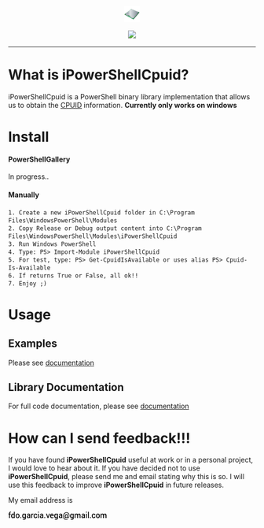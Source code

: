 <p align="center">
  <img src="https://github.com/iAJTin/iPowerShellCpuid/blob/main/powershellgallery/iPowerShellCpuid.png" height="32">
</p>
<p align="center">
  <a href="https://github.com/iAJTin/iPowerShellCpuid">
    <img src="https://img.shields.io/badge/iTin-iPowerShellCpuid-green.svg?style=flat"/>
  </a>
</p>

***

# What is iPowerShellCpuid?
iPowerShellCpuid is a PowerShell binary library implementation that allows us to obtain the [CPUID] information.
**Currently only works on windows**

# Install 

#### PowerShellGallery

In progress..

#### Manually

 ```
 1. Create a new iPowerShellCpuid folder in C:\Program Files\WindowsPowerShell\Modules
 2. Copy Release or Debug output content into C:\Program Files\WindowsPowerShell\Modules\iPowerShellCpuid
 3. Run Windows PowerShell
 4. Type: PS> Import-Module iPowerShellCpuid
 5. For test, type: PS> Get-CpuidIsAvailable or uses alias PS> Cpuid-Is-Available
 6. If returns True or False, all ok!!
 7. Enjoy ;)
 ```

# Usage

## Examples

 Please see [documentation]

## Library Documentation

For full code documentation, please see [documentation]

# How can I send feedback!!!

If you have found **iPowerShellCpuid** useful at work or in a personal project, I would love to hear about it. If you have decided not to use **iPowerShellCpuid**, please send me and email stating why this is so. I will use this feedback to improve **iPowerShellCpuid** in future releases.

My email address is 

![email.png][email] 

[email]: ./assets/email.png "email"
[CPUID]: https://github.com/iAJTin/iCPUID
[documentation]: ./documentation/iPowerShellCpuid.md
